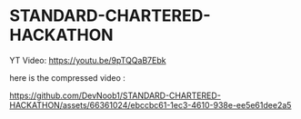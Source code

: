 # STANDARD-CHARTERED-HACKATHON
YT Video: https://youtu.be/9pTQQaB7Ebk

here is the compressed video :

https://github.com/DevNoob1/STANDARD-CHARTERED-HACKATHON/assets/66361024/ebccbc61-1ec3-4610-938e-ee5e61dee2a5

